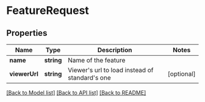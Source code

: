 # FeatureRequest

## Properties
Name | Type | Description | Notes
------------ | ------------- | ------------- | -------------
**name** | **string** | Name of the feature | 
**viewerUrl** | **string** | Viewer&#39;s url to load instead of standard&#39;s one | [optional] 

[[Back to Model list]](../README.md#documentation-for-models) [[Back to API list]](../README.md#documentation-for-api-endpoints) [[Back to README]](../README.md)



